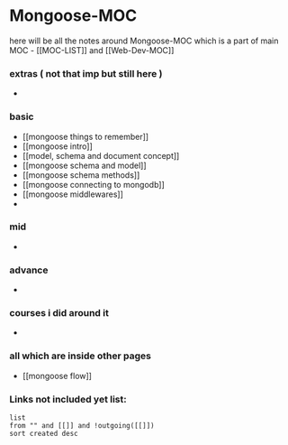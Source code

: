 
# Mongoose-MOC

here will be all the notes around Mongoose-MOC which is a part of main MOC - [[MOC-LIST]] and [[Web-Dev-MOC]]


### extras ( not that imp but still here )

- 

### basic

- [[mongoose things to remember]]
- [[mongoose intro]]
- [[model, schema and document concept]]
- [[mongoose schema and model]]
- [[mongoose schema methods]]
- [[mongoose connecting to mongodb]]
- [[mongoose middlewares]]
- 


### mid

- 

### advance

- 


### courses i did around it

- 


### all which are inside other pages

- [[mongoose flow]]


### **Links not included yet list:**
```dataview
list
from "" and [[]] and !outgoing([[]])
sort created desc
```


